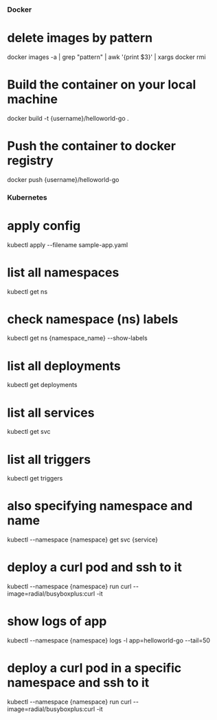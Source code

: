 ### Docker

# delete images by pattern
docker images -a | grep "pattern" | awk '{print $3}' | xargs docker rmi

# Build the container on your local machine
docker build -t {username}/helloworld-go .

# Push the container to docker registry
docker push {username}/helloworld-go


### Kubernetes 

# apply config
kubectl apply --filename sample-app.yaml

# list all namespaces
kubectl get ns

# check namespace (ns) labels
kubectl get ns {namespace_name} --show-labels

# list all deployments
kubectl get deployments

# list all services
kubectl get svc

# list all triggers
kubectl get triggers

# also specifying namespace and name
kubectl --namespace {namespace} get svc {service}

# deploy a curl pod and ssh to it
kubectl --namespace {namespace} run curl --image=radial/busyboxplus:curl -it

# show logs of app
kubectl --namespace {namespace} logs -l app=helloworld-go --tail=50

# deploy a curl pod in a specific namespace and ssh to it
kubectl --namespace {namespace} run curl --image=radial/busyboxplus:curl -it
